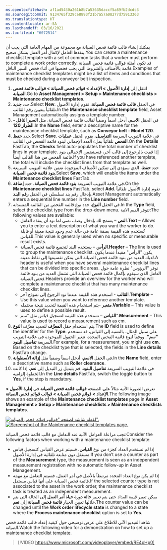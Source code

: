```yaml
---
ms.openlocfilehash: af1ad5430a261b8b7a53635daccf5a89fb2dcdc3
ms.sourcegitcommit: 9134765f329ce8893f21b7a57a08277d75913363
ms.translationtype: HT
ms.contentlocale: ar-SA
ms.lasthandoff: 03/16/2021
ms.locfileid: "6072514"
---
```

<span data-ttu-id="9a677-101">يمكنك إنشاء قالب قائمة فحص الصيانة مع مجموعة من المهام العامة التي يجب أن ينفذها العامل لإكمال أمر العمل بشكلٍ صحيح.</span><span class="sxs-lookup"><span data-stu-id="9a677-101">You can create a maintenance checklist template with a set of common tasks that a worker must perform to complete a work order correctly.</span></span> <span data-ttu-id="9a677-102">قد تكون أمثلة قوالب قائمة فحص الصيانة قائمة بالأصناف والشروط التي يجب فحصها في أثناء فحص السير الناقل.</span><span class="sxs-lookup"><span data-stu-id="9a677-102">Examples of maintenance checklist templates might be a list of items and conditions that must be checked during a conveyor belt inspection.</span></span>

1.  <span data-ttu-id="9a677-103">انتقل إلى **إدارة الأصول > الإعداد > قوائم فحص الصيانة > قوالب قائمة فحص الصيانة**.</span><span class="sxs-lookup"><span data-stu-id="9a677-103">Go to **Asset Management > Setup > Maintenance checklists > Maintenance checklist templates**.</span></span>
2.  <span data-ttu-id="9a677-104">حدد **جديد‎**.</span><span class="sxs-lookup"><span data-stu-id="9a677-104">Select **New**.</span></span> <span data-ttu-id="9a677-105">في الحقل **قالب قائمة فحص الصيانة**، تقوم إدارة الأصول تلقائياً بتعيين رقم القالب.</span><span class="sxs-lookup"><span data-stu-id="9a677-105">In the **Maintenance checklist template** field, Asset Management automatically assigns a template number.</span></span>
3.  <span data-ttu-id="9a677-106">في الحقل **الاسم**، أدخل اسماً وصفياً لقالب قائمة فحص الصيانة، مثل **السير الناقل - الطراز 120**.</span><span class="sxs-lookup"><span data-stu-id="9a677-106">In the **Name** field, enter a descriptive name for the maintenance checklist template, such as **Conveyor belt - Model 120**.</span></span> 
4.  <span data-ttu-id="9a677-107">حدد **حفظ**.</span><span class="sxs-lookup"><span data-stu-id="9a677-107">Select **Save**.</span></span> <span data-ttu-id="9a677-108">في علامة التبويب السريعة **التفاصيل**، يقوم الحقل **عمليات الفحص** تلقائياً بملء العدد الإجمالي لبنود قائمة الفحص في القالب.</span><span class="sxs-lookup"><span data-stu-id="9a677-108">On the **Details** FastTab, the **Checks** field auto-populates the total number of checklist lines in your template.</span></span> <span data-ttu-id="9a677-109">إذا قمت بالرجوع إلى قالب آخر، فسيتضمن الإجمالي بنود قائمة الفحص من هذا القالب أيضاً.</span><span class="sxs-lookup"><span data-stu-id="9a677-109">If you have referenced another template, the total will include the checklist lines from that template as well.</span></span>
5.  <span data-ttu-id="9a677-110">حدد **حفظ**، الذي سيؤدي إلى تمكين الأصناف الموجودة ضمن علامة التبويب السريعة **بنود قائمة فحص الصيانة**.</span><span class="sxs-lookup"><span data-stu-id="9a677-110">Select **Save**, which will enable the items under the **Maintenance checklist lines** FastTab.</span></span>
6.  <span data-ttu-id="9a677-111">في علامة التبويب السريعة **بنود قائمة فحص الصيانة**، حدد **إضافة**.</span><span class="sxs-lookup"><span data-stu-id="9a677-111">On the **Maintenance checklist lines** FastTab, select **Add**.</span></span>   <span data-ttu-id="9a677-112">تقوم إدارة الأصول تلقائياً بإدخال رقم بند تسلسلي في الحقل **رقم البند**.</span><span class="sxs-lookup"><span data-stu-id="9a677-112">Asset Management automatically enters a sequential line number in the **Line number** field.</span></span>
7.  <span data-ttu-id="9a677-113">في الحقل **النوع**، حدد نوع قائمة الفحص من القائمة المنسدلة.</span><span class="sxs-lookup"><span data-stu-id="9a677-113">In the **Type** field, select the checklist type from the drop-down menu.</span></span> <span data-ttu-id="9a677-114">تتوفر القيم الآتية:</span><span class="sxs-lookup"><span data-stu-id="9a677-114">The following values are available:</span></span>
    - <span data-ttu-id="9a677-115">**النص** – يسمح لك بإدخال وصف نصي لما تود أن ينفذه العامل.</span><span class="sxs-lookup"><span data-stu-id="9a677-115">**Text** – Allows you to enter a text description of what you want the worker to do.</span></span> <span data-ttu-id="9a677-116">تُستخدم هذه القيمة بصفة عامة في حالة عدم وجود نتيجة معينة أو قابلة للقياس.</span><span class="sxs-lookup"><span data-stu-id="9a677-116">This value is generally used when no specific or measurable result exists.</span></span>  
    - <span data-ttu-id="9a677-117">**الرأس** – يستخدم البند لتجميع قائمة فحص الصيانة.</span><span class="sxs-lookup"><span data-stu-id="9a677-117">**Header** – The line is used to group the maintenance checklist.</span></span> <span data-ttu-id="9a677-118">يكون "الرأس" مفيداً عندما يكون لديك العديد من بنود قائمة فحص الصيانة التي يمكن تقسيمها إلى نقاط معينه.</span><span class="sxs-lookup"><span data-stu-id="9a677-118">A header is useful when you have several maintenance checklist lines that can be divided into specific areas.</span></span> <span data-ttu-id="9a677-119">توفر "الرؤوس" نظرة عامة حول العامل الذي سيقوم بإكمال قائمة فحص الصيانة التي تشمل العديد من بنود قائمة فحص الصيانة.</span><span class="sxs-lookup"><span data-stu-id="9a677-119">Headers provide an overview for the worker who will complete a maintenance checklist that has many maintenance checklist lines.</span></span> 
    - <span data-ttu-id="9a677-120">**القالب** - استخدم هذه القيمة عندما تود الرجوع إلى نموذج آخر.</span><span class="sxs-lookup"><span data-stu-id="9a677-120">**Template** – Use this value when you want to reference another template.</span></span> 
    - <span data-ttu-id="9a677-121">**متغير** -يتم استخدام هذه القيمة لتحديد نتيجة محتمله.</span><span class="sxs-lookup"><span data-stu-id="9a677-121">**Variable** – This value is used to define a possible result.</span></span> 
    - <span data-ttu-id="9a677-122">**القياس** – تستخدم هذه القيمة لتسجيل قياس مثل "سم".</span><span class="sxs-lookup"><span data-stu-id="9a677-122">**Measurement** – This value is used to record a measurement such as cm.</span></span>
9.  <span data-ttu-id="9a677-123">يتم استخدام حقل **المعرِّف** لتحديد معرِّف **النوع**.</span><span class="sxs-lookup"><span data-stu-id="9a677-123">The **ID** field is used to define the identifier for the **Type**.</span></span> <span data-ttu-id="9a677-124">على سبيل المثال، بالنسبة إلى القياس، قد تستخدم **"سم"**. ووفقاً لنوع قائمة الفحص المحدد، تتغير الحقول الموجودة في علامة التبويب السريعة **تفاصيل البنود**.</span><span class="sxs-lookup"><span data-stu-id="9a677-124">For example, for a measurement, you might use **cm**. Based on the checklist type that is selected, the fields in the **Line details** FastTab change.</span></span>
10. <span data-ttu-id="9a677-125">في الحقل **الاسم**، أدخل اسماً وصفياً مثل **إزالة الأسطوانة**.</span><span class="sxs-lookup"><span data-stu-id="9a677-125">In the **Name** field, enter a descriptive name such as **Roller clearance**.</span></span>
11. <span data-ttu-id="9a677-126">في علامة التبويب السريعة **تفاصيل البنود**، قم بتبديل زر التبديل إلى **نعم**، إذا كانت الخطوة إلزاميه.</span><span class="sxs-lookup"><span data-stu-id="9a677-126">In the **Line details** FastTab, switch the toggle button to **Yes**, if the step is mandatory.</span></span>


<span data-ttu-id="9a677-127">تعرض الصورة الآتية مثالاً على الصفحة **قوالب قائمة فحص الصيانة** في **إدارة الأصول > الإعداد > قوائم فحص الصيانة > قوالب قوائم فحص الصيانة**.</span><span class="sxs-lookup"><span data-stu-id="9a677-127">The following image shows an example of the **Maintenance checklist templates** page in **Asset Management > Setup > Maintenance checklists > Maintenance checklists templates**.</span></span>

<span data-ttu-id="9a677-128">[![لقطة شاشة لصفحة "قوالب قوائم فحص الصيانة".](../media/maintenance-checklist-templates-ssm.png)](../media/maintenance-checklist-templates-ssm.png#lightbox)</span><span class="sxs-lookup"><span data-stu-id="9a677-128">[![Screenshot of the Maintenance checklist templates page.](../media/maintenance-checklist-templates-ssm.png)](../media/maintenance-checklist-templates-ssm.png#lightbox)</span></span>
 

<span data-ttu-id="9a677-129">تجب مراعاة العوامل الآتية عند التعامل مع قالب قائمة فحص الصيانة:</span><span class="sxs-lookup"><span data-stu-id="9a677-129">Consider the following factors when working with a maintenance checklist template:</span></span>

- <span data-ttu-id="9a677-130">إذا لم تستخدم العداد كجزء من نوع **القياس**، فسيتم عرض القياس كتسجيل قياس مستقل دون متابعة تلقائية في إدارة الأصول.</span><span class="sxs-lookup"><span data-stu-id="9a677-130">If you don’t use a counter as part of the **Measurement** type, the measurement is seen as an independent measurement registration with no automatic follow-up in Asset Management.</span></span> 
- <span data-ttu-id="9a677-131">إذا لم يكن نوع العداد المحدد مرتبطاً بالأصل في أمر العمل، فسيتم التعامل مع مهمة قائمة فحص الصيانة على أنها قياس مستقل.</span><span class="sxs-lookup"><span data-stu-id="9a677-131">If the selected counter type is not associated to the asset in the work order, the maintenance checklist task is treated as an independent measurement.</span></span> 
- <span data-ttu-id="9a677-132">يمكن تغيير قيمة العداد حتى يتم تغيير **حالة دورة حياة أمر العمل** إلى الحالة التي يتم خلالها تعيين الخيار **قائمة فحص الصيانة** إلى **نعم**.</span><span class="sxs-lookup"><span data-stu-id="9a677-132">The counter value can be changed until the **Work order lifecycle state** is changed to a state where the **Process maintenance checklist** option is set to **Yes**.</span></span>


<span data-ttu-id="9a677-133">شاهد الفيديو الآتي للاطلاع على عرض توضيحي حول كيفية إعداد قالب قائمة فحص الصيانة.</span><span class="sxs-lookup"><span data-stu-id="9a677-133">Watch the following video for a demonstration on how to set up a maintenance checklist template.</span></span>

 > [!VIDEO https://www.microsoft.com/videoplayer/embed/RE4oHp0]

